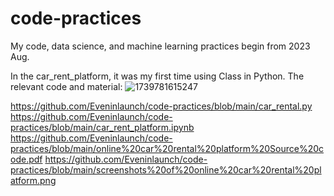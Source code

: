 # code-practices
My code, data science, and machine learning practices begin from 2023 Aug.

In the car_rent_platform, it was my first time using Class in Python.
  The relevant code and material:
  ![1739781615247](https://github.com/user-attachments/assets/55fd67c4-1e42-4ff0-a670-30ab29b0c862)

  https://github.com/Eveninlaunch/code-practices/blob/main/car_rental.py
  https://github.com/Eveninlaunch/code-practices/blob/main/car_rent_platform.ipynb
  https://github.com/Eveninlaunch/code-practices/blob/main/online%20car%20rental%20platform%20Source%20code.pdf
  https://github.com/Eveninlaunch/code-practices/blob/main/screenshots%20of%20online%20car%20rental%20platform.png


